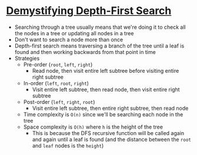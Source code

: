 # [Demystifying Depth-First Search](https://medium.com/basecs/demystifying-depth-first-search-a7c14cccf056)

* Searching through a tree usually means that we're doing it to check all the nodes in a tree or updating all nodes in a tree
* Don't want to search a node more than once
* Depth-first search means traversing a branch of the tree until a leaf is found and then working backwards from that point in time
* Strategies
  * Pre-order (`root`, `left`, `right`)
    * Read node, then visit entire left subtree before visiting entire right subtree
  * In-order (`left`, `root`, `right`)
    * Visit entire left subtree, then read node, then visit entire right subtree
  * Post-order (`left`, `right`, `root`)
    * Visit entire left subtree, then entire right subtree, then read node
  * Time complexity is `O(n)` since we'll be searching each node in the tree
  * Space complexity is `O(h)` where `h` is the height of the tree
    * This is because the DFS recursive function will be called again and again until a leaf is found (and the distance between the `root` and `leaf` nodes is the `height`)

